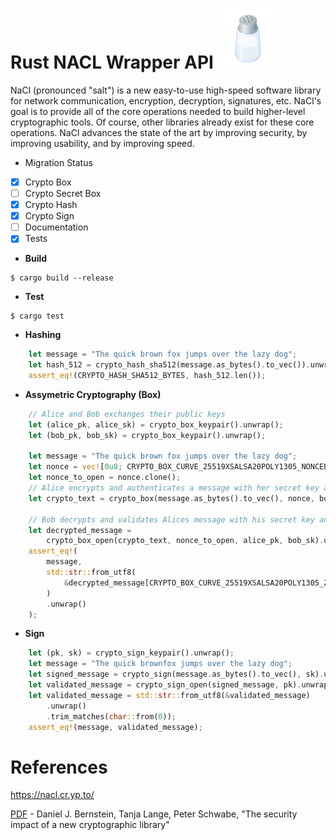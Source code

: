 # Rust NACL Wrapper API ![salt](images/salt.png)
NaCl (pronounced "salt") is a new easy-to-use high-speed software library for network communication, encryption, decryption, signatures, etc. NaCl's goal is to provide all of the core operations needed to build higher-level cryptographic tools.
Of course, other libraries already exist for these core operations. NaCl advances the state of the art by improving security, by improving usability, and by improving speed.

* Migration Status

- [x] Crypto Box 
- [ ] Crypto Secret Box 
- [x] Crypto Hash
- [x] Crypto Sign
- [ ] Documentation
- [x] Tests

* **Build**
```
$ cargo build --release
```

* **Test**
```
$ cargo test
```

* **Hashing**
``` rust
    let message = "The quick brown fox jumps over the lazy dog";
    let hash_512 = crypto_hash_sha512(message.as_bytes().to_vec()).unwrap();
    assert_eq!(CRYPTO_HASH_SHA512_BYTES, hash_512.len());
```

* **Assymetric Cryptography (Box)**
```rust
    // Alice and Bob exchanges their public keys
    let (alice_pk, alice_sk) = crypto_box_keypair().unwrap();
    let (bob_pk, bob_sk) = crypto_box_keypair().unwrap();

    let message = "The quick brown fox jumps over the lazy dog";
    let nonce = vec![0u8; CRYPTO_BOX_CURVE_25519XSALSA20POLY1305_NONCEBYTES];
    let nonce_to_open = nonce.clone();
    // Alice encrypts and authenticates a message with her secret key and Bobs public key
    let crypto_text = crypto_box(message.as_bytes().to_vec(), nonce, bob_pk, alice_sk).unwrap();

    // Bob decrypts and validates Alices message with his secret key and Alices public key
    let decrypted_message =
        crypto_box_open(crypto_text, nonce_to_open, alice_pk, bob_sk).unwrap();
    assert_eq!(
        message,
        std::str::from_utf8(
            &decrypted_message[CRYPTO_BOX_CURVE_25519XSALSA20POLY1305_ZEROBYTES..]
        )
        .unwrap()
    );
```

* **Sign**
``` rust
    let (pk, sk) = crypto_sign_keypair().unwrap();
    let message = "The quick brownfox jumps over the lazy dog";
    let signed_message = crypto_sign(message.as_bytes().to_vec(), sk).unwrap();
    let validated_message = crypto_sign_open(signed_message, pk).unwrap();
    let validated_message = std::str::from_utf8(&validated_message)
        .unwrap()
        .trim_matches(char::from(0));
    assert_eq!(message, validated_message);
```

# References

https://nacl.cr.yp.to/

[PDF](https://cr.yp.to/highspeed/coolnacl-20120725.pdf) - Daniel J. Bernstein, Tanja Lange, Peter Schwabe, "The security impact of a new cryptographic library"
